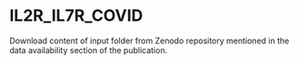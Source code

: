 # IL2R_IL7R_COVID
Download content of input folder from Zenodo repository mentioned in the data availability section of the publication. 

